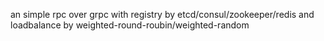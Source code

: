 an simple rpc over grpc with registry by etcd/consul/zookeeper/redis and loadbalance by weighted-round-roubin/weighted-random

